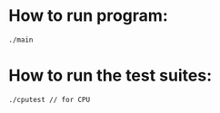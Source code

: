 
# How to run program:

```
./main
```

# How to run the test suites:

```
./cputest // for CPU
```
